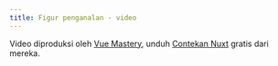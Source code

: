 ```yaml
---
title: Figur penganalan - video
---
```

Video diproduksi oleh <a href="https://www.vuemastery.com" target="_blank" rel="noopener">Vue Mastery</a>, unduh <a href="https://www.vuemastery.com/nuxt-cheat-sheet/" target="_blank" rel="noopener">Contekan Nuxt</a> gratis dari mereka.
